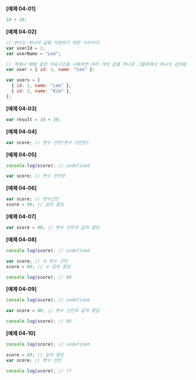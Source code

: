 **[예제 04-01]**

```js
10 + 20;
```

**[예제 04-02]**

```js
// 변수는 하나의 값을 저장하기 위한 수단이다.
var userId = 1;
var userName = "Lee";

// 객체나 배열 같은 자료구조를 사용하면 여러 개의 값을 하나로 그룹화해서 하나의 값처럼 사용할 수 있다.
var user = { id: 1, name: "Lee" };

var users = [
  { id: 1, name: "Lee" },
  { id: 2, name: "Kim" },
];
```

**[예제 04-03]**

```js
var result = 10 + 20;
```

**[예제 04-04]**

```js
var score; // 변수 선언(변수 선언문)
```

**[예제 04-05]**

```js
console.log(score); // undefined

var score; // 변수 선언문
```

**[예제 04-06]**

```js
var score; // 변수선언
score = 80; // 값의 할당
```

**[예제 04-07]**

```js
var score = 80; // 변수 선언과 값의 할당
```

**[예제 04-08]**

```js
console.log(score); // undefined

var score; // ① 변수 선언
score = 80; // ② 값의 할당

console.log(score); // 80
```

**[예제 04-09]**

```js
console.log(score); // undefined

var score = 80; // 변수 선언과 값의 할당

console.log(score); // 80
```

**[예제 04-10]**

```js
console.log(score); // undefined

score = 80; // 값의 할당
var score; // 변수 선언

console.log(score); // ??
```

